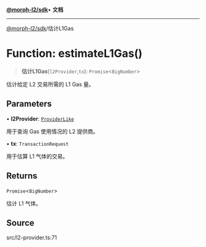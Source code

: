 [**@morph-l2/sdk**](../globals.md)• **文档**

***

[@morph-l2/sdk](../globals.md)/估计L1Gas

# Function: estimateL1Gas()

> **估计L1Gas**(`l2Provider`,`tx`): `Promise`\<`BigNumber`\>

估计给定 L2 交易所需的 L1 Gas 量。

## Parameters

• **l2Provider**: [`ProviderLike`](../type-aliases/ProviderLike.md)

用于查询 Gas 使用情况的 L2 提供商。

• **tx**: `TransactionRequest`

用于估算 L1 气体的交易。

## Returns

`Promise`\<`BigNumber`\>

估计 L1 气体。

## Source

src/l2-provider.ts:71
